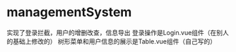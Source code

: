 # managementSystem
实现了登录拦截，用户的增删改查，信息导出
登录操作是Login.vue组件（在别人的基础上修改的）
树形菜单和用户信息的展示是Table.vue组件（自己写的）
